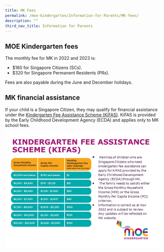 ```yaml
---
title: MK Fees
permalink: /moe-kindergarten/Information-for-Parents/MK-fees/
description: ""
third_nav_title: Information for Parents
---
```

MOE Kindergarten fees
---------------------

The monthly fee for MK in 2022 and 2023 is:

*   $160 for Singapore Citizens (SCs).
*   $320 for Singapore Permanent Residents (PRs).

Fees are also payable during the June and December holidays.

MK financial assistance
-----------------------

If your child is a Singapore Citizen, they may qualify for financial assistance under the [Kindergarten Fee Assistance Scheme (KiFAS)](https://www.ecda.gov.sg/Pages/Subsidies-and-Financial-Assistance.aspx#KIFAS). KiFAS is provided by the Early Childhood Development Agency (ECDA) and applies only to MK school fees.

![](/images/MK/KiFAS.jpg)